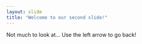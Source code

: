 ```yaml
---
layout: slide
title: "Welcome to our second slide!"
---
```

Not much to look at...
Use the left arrow to go back!
